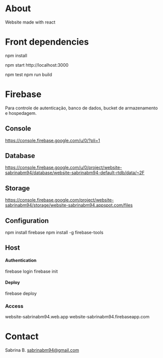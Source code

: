 # About
Website made with react

# Front dependencies
npm install

npm start
http://localhost:3000

npm test
npm run build


# Firebase
Para controle de autenticação, banco de dados, bucket de armazenamento e hospedagem.

## Console
https://console.firebase.google.com/u/0/?pli=1

## Database
https://console.firebase.google.com/u/0/project/website-sabrinabm94/database/website-sabrinabm94-default-rtdb/data/~2F

## Storage
https://console.firebase.google.com/project/website-sabrinabm94/storage/website-sabrinabm94.appspot.com/files


## Configuration
npm install firebase
npm install -g firebase-tools


## Host
#### Authentication
firebase login
firebase init

#### Deploy
firebase deploy

### Access
website-sabrinabm94.web.app
website-sabrinabm94.firebaseapp.com

# Contact
Sabrina B. 
sabrinabm94@gmail.com

